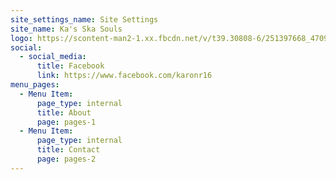 ```yaml
---
site_settings_name: Site Settings
site_name: Ka's Ska Souls
logo: https://scontent-man2-1.xx.fbcdn.net/v/t39.30808-6/251397668_4709298562463334_2770630733226862860_n.jpg?_nc_cat=105&ccb=1-5&_nc_sid=340051&_nc_ohc=u5-z--y_ackAX9g83tt&_nc_oc=AQlcDRVyn9RyYumS2de7qIf7wQroRwpLeTs6WtR4ROaLNpvh7mMQXx3bWoiCZpZk69yUuVq2myKd8XPyubWiadXR&_nc_ht=scontent-man2-1.xx&oh=00_AT--CtcWFFd2kIEITHbt7Ly_UvqAAzkTRGQX94iVz7uGcA&oe=61FAFD87
social:
  - social_media:
      title: Facebook
      link: https://www.facebook.com/karonr16
menu_pages:
  - Menu Item:
      page_type: internal
      title: About
      page: pages-1
  - Menu Item:
      page_type: internal
      title: Contact
      page: pages-2
---
```

